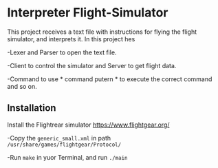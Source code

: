 # Interpreter Flight-Simulator

This project receives a text file with instructions for flying the flight simulator, and interprets it.
In this project hes
  
  -Lexer and Parser to open the text file. 
  
  -Client to control the simulator and Server to get flight data. 
  
  -Command to use * command putern * to execute the correct command and so on.
  
  
## Installation

Install the Flightrear simulator https://www.flightgear.org/

  -Copy the `generic_small.xml` in path `/usr/share/games/flightgear/Protocol/`

  -Run `make` in yuor Terminal, and run `./main`
